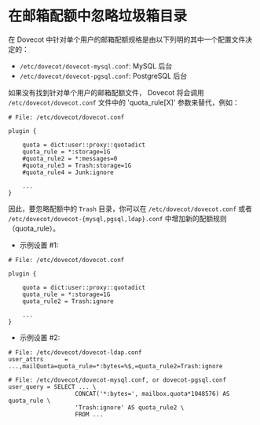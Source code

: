 # 在邮箱配额中忽略垃圾箱目录

在 Dovecot 中针对单个用户的邮箱配额规格是由以下列明的其中一个配置文件决定的：

* `/etc/dovecot/dovecot-mysql.conf`: MySQL 后台
* `/etc/dovecot/dovecot-pgsql.conf`: PostgreSQL 后台

如果没有找到针对单个用户的邮箱配额文件， Dovecot 将会调用 `/etc/dovecot/dovecot.conf` 文件中的 'quota_rule[X]' 参数来替代，例如：

```
# File: /etc/dovecot/dovecot.conf

plugin {                                                                        

    quota = dict:user::proxy::quotadict
    quota_rule = *:storage=1G
    #quota_rule2 = *:messages=0
    #quota_rule3 = Trash:storage=1G
    #quota_rule4 = Junk:ignore

    ...
}
```

因此，要忽略配额中的 `Trash` 目录，你可以在 `/etc/dovecot/dovecot.conf` 或者 `/etc/dovecot/dovecot-{mysql,pgsql,ldap}.conf` 中增加新的配额规则（quota_rule）。

* 示例设置 #1:

```
# File: /etc/dovecot/dovecot.conf

plugin {                                                                        

    quota = dict:user::proxy::quotadict
    quota_rule = *:storage=1G
    quota_rule2 = Trash:ignore

    ...
}
```

* 示例设置 #2:

```
# File: /etc/dovecot/dovecot-ldap.conf
user_attrs      = ...,mailQuota=quota_rule=*:bytes=%$,=quota_rule2=Trash:ignore

# File: /etc/dovecot/dovecot-mysql.conf, or dovecot-pgsql.conf
user_query = SELECT ... \
                   CONCAT('*:bytes=', mailbox.quota*1048576) AS quota_rule \
                   'Trash:ignore' AS quota_rule2 \
                   FROM ...
```
